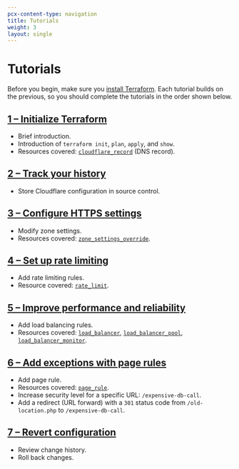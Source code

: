 ```yaml
---
pcx-content-type: navigation
title: Tutorials
weight: 3
layout: single
---
```


# Tutorials

Before you begin, make sure you [install Terraform](/terraform/installing/). Each tutorial builds on the previous, so you should complete the tutorials in the order shown below.

## [1 – Initialize Terraform](/terraform/tutorial/initialize-terraform/)

* Brief introduction.
* Introduction of `terraform init`, `plan`, `apply`, and `show`.
* Resources covered: [`cloudflare_record`](https://registry.terraform.io/providers/cloudflare/cloudflare/latest/docs/resources/record) (DNS record).

## [2 – Track your history](/terraform/tutorial/track-history/)

* Store Cloudflare configuration in source control.

## [3 – Configure HTTPS settings](/terraform/tutorial/configure-https-settings/)

* Modify zone settings.
* Resources covered: [`zone_settings_override`](https://registry.terraform.io/providers/cloudflare/cloudflare/latest/docs/resources/zone_settings_override).

## [4 – Set up rate limiting](/terraform/tutorial/set-rate-limit/)

* Add rate limiting rules.
* Resource covered: [`rate_limit`](https://registry.terraform.io/providers/cloudflare/cloudflare/latest/docs/resources/rate_limit).

## [5 – Improve performance and reliability](/terraform/tutorial/use-load-balancing/)

* Add load balancing rules.
* Resources covered: [`load_balancer`](https://registry.terraform.io/providers/cloudflare/cloudflare/latest/docs/resources/load_balancer), [`load_balancer_pool`](https://registry.terraform.io/providers/cloudflare/cloudflare/latest/docs/resources/load_balancer_pool), [`load_balancer_monitor`](https://registry.terraform.io/providers/cloudflare/cloudflare/latest/docs/resources/load_balancer_monitor).

## [6 – Add exceptions with page rules](/terraform/tutorial/add-page-rules/)

* Add page rule.
* Resources covered: [`page_rule`](https://registry.terraform.io/providers/cloudflare/cloudflare/latest/docs/resources/page_rule).
* Increase security level for a specific URL: `/expensive-db-call`.
* Add a redirect (URL forward) with a `301` status code from `/old-location.php` to `/expensive-db-call`.

## [7 – Revert configuration](/terraform/tutorial/revert-configuration/)

* Review change history.
* Roll back changes.
